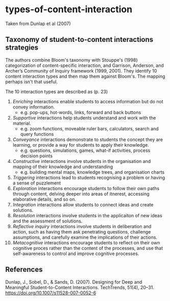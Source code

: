 # types-of-content-interaction

Taken from Dunlap et al (2007)

## Taxonomy of student-to-content interactions strategies

The authors combine Bloom's taxonomy with Stouppe's (1998) categorization of content-specific interaction, and Garrison, Anderson, and Archer’s Community of Inquiry framework (1999, 2001). They identify 10 content interaction types and then map them against Bloom's.  The mapping perhaps isn't that useful.

The 10 interaction types are described as (p. 23)

1. *Enriching* interactions enable students to access information but do not convey information.
   - e.g. pop-ups, hot-words, links, forward and back buttons 
2. *Supportive* interactions help students understand and work with the material.
   - e.g. zoom functions, moveable ruler bars, calculators, search and query functions 
3. *Conveyance* interactions demonstrate to students the concept they are learning, or provide a way for students to apply their knowledge.
   - e.g. questions, simulations, games, what-if activities, process decision points 
4. *Constructive* interactions involve students in the organisation and mapping of their knowledge and understanding
   - e.g. building mental maps, knowledge trees, and organisation charts 
5. *Triggering* interactions lead to students recognising a problem or having a sense of puzzlement
6. *Exploration* interactions encourage students to follow their own paths through content, delving deeper into areas of itnerest, accessing elaborative details, and so on. 
7. *Integration* interactions allow students to connect ideas and create solutions.
8. *Resolution* interactions involve students in the applicaiton of new ideas and the assessment of solutions.
9.  *Reflective inquiry* interactions involve students in deliberation and action, such as having them ask penetrating questions, challenge assumptions, and carefully examine the implications of their actions.
10. *Metacognitive* interactions encourage students to reflect on their own cognitive proces rather than the content of the processes, and use that self-awareness to control and improve cognitive processes.

## References

Dunlap, J., Sobel, D., & Sands, D. (2007). Designing for Deep and Meaningful Student-to-Content Interactions. TechTrends, 51(4), 20–31. https://doi.org/10.1007/s11528-007-0052-6